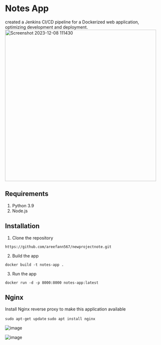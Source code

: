 # Notes App
created a Jenkins CI/CD pipeline for a Dockerized web application, optimizing development and deployment.
<img width="498" alt="Screenshot 2023-12-08 111430" src="https://github.com/areefann567/newprojectnote/assets/120305645/5dbecf59-3da8-4deb-adce-55cc8b51c8d6">


## Requirements
1. Python 3.9
2. Node.js
   

## Installation
1. Clone the repository
```
https://github.com/areefann567/newprojectnote.git
```

2. Build the app
```
docker build -t notes-app .
```

3. Run the app
```
docker run -d -p 8000:8000 notes-app:latest
```

## Nginx

Install Nginx reverse proxy to make this application available

`sudo apt-get update`
`sudo apt install nginx`



![image](https://github.com/areefann567/newprojectnote/assets/120305645/f121a5c4-f761-4f30-b724-75cb1ad682df)



![image](https://github.com/areefann567/newprojectnote/assets/120305645/1aa9b507-f546-4502-bfc2-5d141b4f97af)

